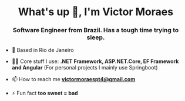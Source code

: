 <h1 align="center">What's up 👋, I'm Victor Moraes</h1>
<h3 align="center">Software Engineer from Brazil. Has a tough time trying to sleep.</h3>

- 🔭 Based in Rio de Janeiro

- 👨‍💻 Core stuff I use:  **.NET Framework, ASP.NET.Core, EF Framework and Angular** (For personal projects I mainly use Springboot)


- 📫 How to reach me **victormoraespt4@gmail.com**

- ⚡ Fun fact **too sweet = bad**
